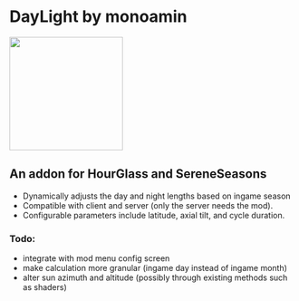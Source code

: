 # DayLight by monoamin
<img src="https://github.com/user-attachments/assets/e0d1541a-21f8-4b92-af0e-89182a71500d " width="200">

## An addon for HourGlass and SereneSeasons
- Dynamically adjusts the day and night lengths based on ingame season
- Compatible with client and server (only the server needs the mod).
- Configurable parameters include latitude, axial tilt, and cycle duration. 
  
### Todo:
- integrate with mod menu config screen
- make calculation more granular (ingame day instead of ingame month)
- alter sun azimuth and altitude (possibly through existing methods such as shaders)
